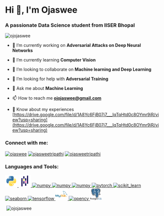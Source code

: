 # Hi 👋, I'm Ojaswee
<h3 align="left">A passionate Data Science student from IISER Bhopal</h3>
<p align="left"> <img src="https://komarev.com/ghpvc/?username=ojojaswee&label=Profile%20views&color=0e75b6&style=flat" alt="ojojaswee" /> </p>

- 🔭 I’m currently working on **Adversarial Attacks on Deep Neural Networks**

- 🌱 I’m currently learning **Computer Vision**

- 👯 I’m looking to collaborate on **Machine learning and Deep Learning**

- 🤝 I’m looking for help with **Adversarial Training**

- 💬 Ask me about **Machine Learning**

- 📫 How to reach me **ojojaswee@gmail.com**

- 📄 Know about my experiences [https://drive.google.com/file/d/1A8Yc6FjB07i7___IqTqHtd0c8OYmr9iR/view?usp=sharing](https://drive.google.com/file/d/1A8Yc6FjB07i7___IqTqHtd0c8OYmr9iR/view?usp=sharing)


<h3 align="left">Connect with me:</h3>
<p align="left">
<a href="https://www.linkedin.com/in/ojaswee-263448190" target="blank"><img align="center" src="https://raw.githubusercontent.com/rahuldkjain/github-profile-readme-generator/master/src/images/icons/Social/linked-in-alt.svg" alt="ojaswee" height="30" width="40" /></a>
<a href="https://twitter.com/ojasweetripathi" target="blank"><img align="center" src="https://raw.githubusercontent.com/rahuldkjain/github-profile-readme-generator/master/src/images/icons/Social/twitter.svg" alt="ojasweetripathi" height="30" width="40" /></a>
<a href="https://instagram.com/ojasweetripathi" target="blank"><img align="center" src="https://raw.githubusercontent.com/rahuldkjain/github-profile-readme-generator/master/src/images/icons/Social/instagram.svg" alt="ojasweetripathi" height="30" width="40" /></a>
</p>

<h3 align="left">Languages and Tools:</h3>
<p align="left"> <a href="https://www.python.org" target="_blank" rel="noreferrer"> <img src="https://raw.githubusercontent.com/devicons/devicon/master/icons/python/python-original.svg" alt="python" width="40" height="40"/> </a> <a href="https://pandas.pydata.org/" target="_blank" rel="noreferrer"> <img src="https://raw.githubusercontent.com/devicons/devicon/2ae2a900d2f041da66e950e4d48052658d850630/icons/pandas/pandas-original.svg" alt="pandas" width="40" height="40"/> </a> <a href="https://numpy.org/" target="_blank" rel="noreferrer"> <img src="https://www.vectorlogo.zone/logos/numpy/numpy-icon.svg" alt="numpy" width="40" height="40"/> </a> <a href="https://scipy.org/" target="_blank" rel="noreferrer"> <img src="https://scipy.org/images/logo.svg" alt="numpy" width="40" height="40"/> </a> <a href="https://matplotlib.org/" target="_blank" rel="noreferrer"> <img src="https://upload.wikimedia.org/wikipedia/commons/thumb/0/01/Created_with_Matplotlib-logo.svg/1024px-Created_with_Matplotlib-logo.svg.png" alt="numpy" width="40" height="40"/> </a> <a href="https://pytorch.org/" target="_blank" rel="noreferrer"> <img src="https://www.vectorlogo.zone/logos/pytorch/pytorch-icon.svg" alt="pytorch" width="40" height="40"/> </a> <a href="https://scikit-learn.org/" target="_blank" rel="noreferrer"> <img src="https://upload.wikimedia.org/wikipedia/commons/0/05/Scikit_learn_logo_small.svg" alt="scikit_learn" width="40" height="40"/> </a> <a href="https://seaborn.pydata.org/" target="_blank" rel="noreferrer"> <img src="https://seaborn.pydata.org/_images/logo-mark-lightbg.svg" alt="seaborn" width="40" height="40"/> </a> <a href="https://www.tensorflow.org" target="_blank" rel="noreferrer"> <img src="https://www.vectorlogo.zone/logos/tensorflow/tensorflow-icon.svg" alt="tensorflow" width="40" height="40"/> </a> <a href="https://www.mysql.com/" target="_blank" rel="noreferrer"> <img src="https://raw.githubusercontent.com/devicons/devicon/master/icons/mysql/mysql-original-wordmark.svg" alt="mysql" width="40" height="40"/> </a> <a href="https://opencv.org/" target="_blank" rel="noreferrer"> <img src="https://www.vectorlogo.zone/logos/opencv/opencv-icon.svg" alt="opencv" width="40" height="40"/> </a> <a href="https://www.postgresql.org" target="_blank" rel="noreferrer"> <img src="https://raw.githubusercontent.com/devicons/devicon/master/icons/postgresql/postgresql-original-wordmark.svg" alt="postgresql" width="40" height="40"/> </a> </p>
<p>&nbsp;<img align="center" src="https://github-readme-stats.vercel.app/api?username=ojojaswee&show_icons=true&locale=en" alt="ojojaswee" /></p>

